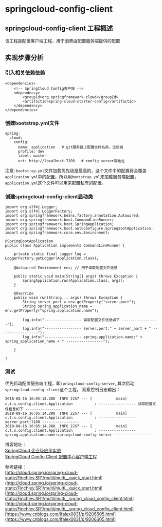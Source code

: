 # springcloud-config-client

## springcloud-config-client 工程概述
该工程是配置客户端工程，用于消费由配置服务端提供的配置

## 实现步骤分析
### 引入相关依赖依赖

```
<dependencies>
	<!-- SpringCloud Config客户端 -->
	<dependency>
		<groupId>org.springframework.cloud</groupId>
		<artifactId>spring-cloud-starter-config</artifactId>
	</dependency>
</dependencies>
```
### 创建bootstrap.yml文件
```
spring:
  cloud:
    config:
      name: application   # git服务器上配置文件名称，无后缀
      profile: dev
      label: master
      uri: http://localhost:7100   # config server端地址
```
注意: `bootstrap.yml`文件加载优先级是最高的，这个文件中的配置将会覆盖`application.yml`中的配置，所以用`bootstrap.yml`来加载服务端配置，`application.yml`这个文件可以用来配置私有的配置。


### 创建springcloud-config-client启动类
```
import org.slf4j.Logger;
import org.slf4j.LoggerFactory;
import org.springframework.beans.factory.annotation.Autowired;
import org.springframework.boot.CommandLineRunner;
import org.springframework.boot.SpringApplication;
import org.springframework.boot.autoconfigure.SpringBootApplication;
import org.springframework.core.env.Environment;

@SpringBootApplication
public class Application implements CommandLineRunner {
	
	private static final Logger log = LoggerFactory.getLogger(Application.class);

	@Autowired Environment env; // 用于读取配置文件信息
	
	public static void main(String[] args) throws Exception {
		SpringApplication.run(Application.class, args);
	}

	@Override
	public void run(String... args) throws Exception {
		String server_port = env.getProperty("server.port");
		String spring_application_name = env.getProperty("spring.application.name");
		
		log.info("----------------- 读取配置文件信息如下 -----------------");
		log.info("----------------- server.port:" + server_port + " -----------------");
		log.info("----------------- spring.application.name:" + spring_application_name + " -----------------");
		
	}

}
```

### 测试
优先启动配置服务端工程，即`springcloud-config-server`, 其次启动`springcloud-config-client`这个工程。
观察控制日志输出：
```
2018-08-16 16:05:14.288  INFO 2267 --- [           main] c.t.s.config.client.Application          : ----------------- 读取配置文件信息如下 -----------------
2018-08-16 16:05:14.288  INFO 2267 --- [           main] c.t.s.config.client.Application          : ----------------- server.port:7100 -----------------
2018-08-16 16:05:14.288  INFO 2267 --- [           main] c.t.s.config.client.Application          : ----------------- spring.application.name:springcloud-config-server -----------------
```


博客地址： </br>
[SpringCloud 企业级应用实战](https://blog.csdn.net/mynameissls/article/details/81150061) </br>
[SpringCloud Config Client 配置中心客户端工程](https://blog.csdn.net/myNameIssls/article/details/81749524) <br>

参考链接：<br >
[http://cloud.spring.io/spring-cloud-static/Finchley.SR1/multi/multi__quick_start.html](http://cloud.spring.io/spring-cloud-static/Finchley.SR1/multi/multi__quick_start.html) <br >
[http://cloud.spring.io/spring-cloud-static/Finchley.SR1/multi/multi__spring_cloud_config_client.html](http://cloud.spring.io/spring-cloud-static/Finchley.SR1/multi/multi__spring_cloud_config_client.html) <br >
[https://www.cnblogs.com/lfalex0831/p/9206605.html](https://www.cnblogs.com/lfalex0831/p/9206605.html)











